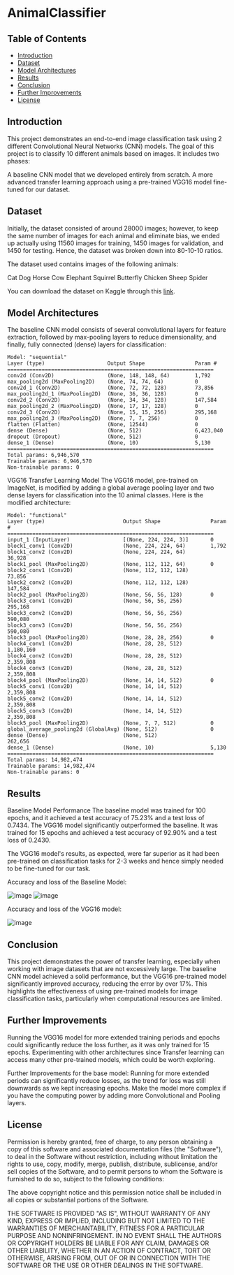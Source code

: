 # AnimalClassifier

## Table of Contents
- [Introduction](#introduction)
- [Dataset](#dataset)
- [Model Architectures](#model-architectures)
- [Results](#results)
- [Conclusion](#conclusion)
- [Further Improvements](#further-improvements)
- [License](#license)

## Introduction

This project demonstrates an end-to-end image classification task using 2 different Convolutional Neural Networks (CNN) models. The goal of this project is to classify 10 different animals based on images. It includes two phases:

A baseline CNN model that we developed entirely from scratch.
A more advanced transfer learning approach using a pre-trained VGG16 model fine-tuned for our dataset.

## Dataset

Initially, the dataset consisted of around 28000 images; however, to keep the same number of images for each animal and eliminate bias, we ended up actually using 11560 images for training, 1450 images for validation, and 1450 for testing. Hence, the dataset was broken down into 80-10-10 ratios.

The dataset used contains images of the following animals:

Cat
Dog
Horse
Cow
Elephant
Squirrel
Butterfly
Chicken
Sheep
Spider

You can download the dataset on Kaggle through this [link](https://www.kaggle.com/datasets/alessiocorrado99/animals10).

## Model Architectures

The baseline CNN model consists of several convolutional layers for feature extraction, followed by max-pooling layers to reduce dimensionality, and finally, fully connected (dense) layers for classification:
```plaintext
Model: "sequential"
Layer (type)                    Output Shape                Param #   
==================================================================
conv2d (Conv2D)                 (None, 148, 148, 64)        1,792    
max_pooling2d (MaxPooling2D)    (None, 74, 74, 64)          0        
conv2d_1 (Conv2D)               (None, 72, 72, 128)         73,856   
max_pooling2d_1 (MaxPooling2D)  (None, 36, 36, 128)         0        
conv2d_2 (Conv2D)               (None, 34, 34, 128)         147,584  
max_pooling2d_2 (MaxPooling2D)  (None, 17, 17, 128)         0        
conv2d_3 (Conv2D)               (None, 15, 15, 256)         295,168  
max_pooling2d_3 (MaxPooling2D)  (None, 7, 7, 256)           0        
flatten (Flatten)               (None, 12544)               0        
dense (Dense)                   (None, 512)                 6,423,040
dropout (Dropout)               (None, 512)                 0        
dense_1 (Dense)                 (None, 10)                  5,130    
==================================================================
Total params: 6,946,570
Trainable params: 6,946,570
Non-trainable params: 0
```

VGG16 Transfer Learning Model
The VGG16 model, pre-trained on ImageNet, is modified by adding a global average pooling layer and two dense layers for classification into the 10 animal classes. Here is the modified architecture:
```plaintext
Model: "functional"
Layer (type)                         Output Shape                Param #   
==================================================================
input_1 (InputLayer)                 [(None, 224, 224, 3)]       0         
block1_conv1 (Conv2D)                (None, 224, 224, 64)        1,792     
block1_conv2 (Conv2D)                (None, 224, 224, 64)        36,928    
block1_pool (MaxPooling2D)           (None, 112, 112, 64)        0         
block2_conv1 (Conv2D)                (None, 112, 112, 128)       73,856    
block2_conv2 (Conv2D)                (None, 112, 112, 128)       147,584   
block2_pool (MaxPooling2D)           (None, 56, 56, 128)         0         
block3_conv1 (Conv2D)                (None, 56, 56, 256)         295,168   
block3_conv2 (Conv2D)                (None, 56, 56, 256)         590,080   
block3_conv3 (Conv2D)                (None, 56, 56, 256)         590,080   
block3_pool (MaxPooling2D)           (None, 28, 28, 256)         0         
block4_conv1 (Conv2D)                (None, 28, 28, 512)         1,180,160 
block4_conv2 (Conv2D)                (None, 28, 28, 512)         2,359,808 
block4_conv3 (Conv2D)                (None, 28, 28, 512)         2,359,808 
block4_pool (MaxPooling2D)           (None, 14, 14, 512)         0         
block5_conv1 (Conv2D)                (None, 14, 14, 512)         2,359,808 
block5_conv2 (Conv2D)                (None, 14, 14, 512)         2,359,808 
block5_conv3 (Conv2D)                (None, 14, 14, 512)         2,359,808 
block5_pool (MaxPooling2D)           (None, 7, 7, 512)           0         
global_average_pooling2d (GlobalAvg) (None, 512)                 0         
dense (Dense)                        (None, 512)                 262,656   
dense_1 (Dense)                      (None, 10)                  5,130     
==================================================================
Total params: 14,982,474
Trainable params: 14,982,474
Non-trainable params: 0
```

## Results
Baseline Model Performance
The baseline model was trained for 100 epochs, and it achieved a test accuracy of 75.23% and a test loss of 0.7434.
The VGG16 model significantly outperformed the baseline. It was trained for 15 epochs and achieved a test accuracy of 92.90% and a test loss of 0.2430.

The VGG16 model's results, as expected, were far superior as it had been pre-trained on classification tasks for 2-3 weeks and hence simply needed to be fine-tuned for our task. 

Accuracy and loss of the Baseline Model:

![image](https://github.com/user-attachments/assets/ef165663-1015-45cf-a246-c78acbf0b050)
![image](https://github.com/user-attachments/assets/c4368a90-26e3-4b2c-b289-f83fb3ea4367)

Accuracy and loss of the VGG16 model:

![image](https://github.com/user-attachments/assets/cfabaf1b-d55c-4087-b5f0-cacd5be3b100)

## Conclusion
This project demonstrates the power of transfer learning, especially when working with image datasets that are not excessively large. The baseline CNN model achieved a solid performance, but the VGG16 pre-trained model significantly improved accuracy, reducing the error by over 17%. This highlights the effectiveness of using pre-trained models for image classification tasks, particularly when computational resources are limited.

## Further Improvements
Running the VGG16 model for more extended training periods and epochs could significantly reduce the loss further, as it was only trained for 15 epochs.
Experimenting with other architectures since Transfer learning can access many other pre-trained models, which could be worth exploring.

Further Improvements for the base model:
Running for more extended periods can significantly reduce losses, as the trend for loss was still downwards as we kept increasing epochs.
Make the model more complex if you have the computing power by adding more Convolutional and Pooling layers. 

## License
Permission is hereby granted, free of charge, to any person obtaining a copy of this software and associated documentation files (the "Software"), to deal in the Software without restriction, including without limitation the rights to use, copy, modify, merge, publish, distribute, sublicense, and/or sell copies of the Software, and to permit persons to whom the Software is furnished to do so, subject to the following conditions:

The above copyright notice and this permission notice shall be included in all copies or substantial portions of the Software.

THE SOFTWARE IS PROVIDED "AS IS", WITHOUT WARRANTY OF ANY KIND, EXPRESS OR IMPLIED, INCLUDING BUT NOT LIMITED TO THE WARRANTIES OF MERCHANTABILITY, FITNESS FOR A PARTICULAR PURPOSE AND NONINFRINGEMENT. IN NO EVENT SHALL THE AUTHORS OR COPYRIGHT HOLDERS BE LIABLE FOR ANY CLAIM, DAMAGES OR OTHER LIABILITY, WHETHER IN AN ACTION OF CONTRACT, TORT OR OTHERWISE, ARISING FROM, OUT OF OR IN CONNECTION WITH THE SOFTWARE OR THE USE OR OTHER DEALINGS IN THE SOFTWARE.
